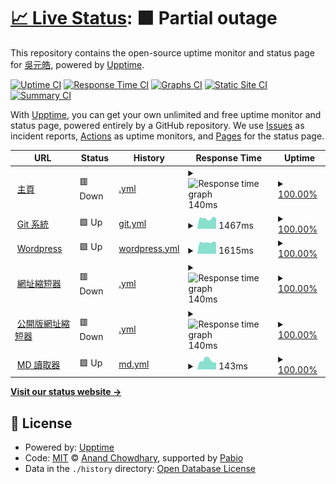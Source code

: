 # [📈 Live Status](https://status.yuanhau.com): <!--live status--> **🟧 Partial outage**

This repository contains the open-source uptime monitor and status page for [吳元皓](https://hwtw.cc), powered by [Upptime](https://github.com/upptime/upptime).

[![Uptime CI](https://github.com/hpware/upptime/workflows/Uptime%20CI/badge.svg)](https://github.com/hpware/upptime/actions?query=workflow%3A%22Uptime+CI%22)
[![Response Time CI](https://github.com/hpware/upptime/workflows/Response%20Time%20CI/badge.svg)](https://github.com/hpware/upptime/actions?query=workflow%3A%22Response+Time+CI%22)
[![Graphs CI](https://github.com/hpware/upptime/workflows/Graphs%20CI/badge.svg)](https://github.com/hpware/upptime/actions?query=workflow%3A%22Graphs+CI%22)
[![Static Site CI](https://github.com/hpware/upptime/workflows/Static%20Site%20CI/badge.svg)](https://github.com/hpware/upptime/actions?query=workflow%3A%22Static+Site+CI%22)
[![Summary CI](https://github.com/hpware/upptime/workflows/Summary%20CI/badge.svg)](https://github.com/hpware/upptime/actions?query=workflow%3A%22Summary+CI%22)

With [Upptime](https://upptime.js.org), you can get your own unlimited and free uptime monitor and status page, powered entirely by a GitHub repository. We use [Issues](https://github.com/hpware/upptime/issues) as incident reports, [Actions](https://github.com/hpware/upptime/actions) as uptime monitors, and [Pages](https://status.yuanhau.com) for the status page.

<!--start: status pages-->
<!-- This summary is generated by Upptime (https://github.com/upptime/upptime) -->
<!-- Do not edit this manually, your changes will be overwritten -->
<!-- prettier-ignore -->
| URL | Status | History | Response Time | Uptime |
| --- | ------ | ------- | ------------- | ------ |
| <img alt="" src="https://icons.duckduckgo.com/ip3/yuanhau.com.ico" height="13"> [主頁](https://yuanhau.com) | 🟥 Down | [.yml](https://github.com/hpware/upptime/commits/HEAD/history/.yml) | <details><summary><img alt="Response time graph" src="./graphs//response-time-week.png" height="20"> 140ms</summary><br><a href="https://status.yuanhau.com/history/"><img alt="Response time 436" src="https://img.shields.io/endpoint?url=https%3A%2F%2Fraw.githubusercontent.com%2Fhpware%2Fupptime%2FHEAD%2Fapi%2F%2Fresponse-time.json"></a><br><a href="https://status.yuanhau.com/history/"><img alt="24-hour response time 154" src="https://img.shields.io/endpoint?url=https%3A%2F%2Fraw.githubusercontent.com%2Fhpware%2Fupptime%2FHEAD%2Fapi%2F%2Fresponse-time-day.json"></a><br><a href="https://status.yuanhau.com/history/"><img alt="7-day response time 140" src="https://img.shields.io/endpoint?url=https%3A%2F%2Fraw.githubusercontent.com%2Fhpware%2Fupptime%2FHEAD%2Fapi%2F%2Fresponse-time-week.json"></a><br><a href="https://status.yuanhau.com/history/"><img alt="30-day response time 146" src="https://img.shields.io/endpoint?url=https%3A%2F%2Fraw.githubusercontent.com%2Fhpware%2Fupptime%2FHEAD%2Fapi%2F%2Fresponse-time-month.json"></a><br><a href="https://status.yuanhau.com/history/"><img alt="1-year response time 436" src="https://img.shields.io/endpoint?url=https%3A%2F%2Fraw.githubusercontent.com%2Fhpware%2Fupptime%2FHEAD%2Fapi%2F%2Fresponse-time-year.json"></a></details> | <details><summary><a href="https://status.yuanhau.com/history/">100.00%</a></summary><a href="https://status.yuanhau.com/history/"><img alt="All-time uptime 61.39%" src="https://img.shields.io/endpoint?url=https%3A%2F%2Fraw.githubusercontent.com%2Fhpware%2Fupptime%2FHEAD%2Fapi%2F%2Fuptime.json"></a><br><a href="https://status.yuanhau.com/history/"><img alt="24-hour uptime 100.00%" src="https://img.shields.io/endpoint?url=https%3A%2F%2Fraw.githubusercontent.com%2Fhpware%2Fupptime%2FHEAD%2Fapi%2F%2Fuptime-day.json"></a><br><a href="https://status.yuanhau.com/history/"><img alt="7-day uptime 100.00%" src="https://img.shields.io/endpoint?url=https%3A%2F%2Fraw.githubusercontent.com%2Fhpware%2Fupptime%2FHEAD%2Fapi%2F%2Fuptime-week.json"></a><br><a href="https://status.yuanhau.com/history/"><img alt="30-day uptime 48.95%" src="https://img.shields.io/endpoint?url=https%3A%2F%2Fraw.githubusercontent.com%2Fhpware%2Fupptime%2FHEAD%2Fapi%2F%2Fuptime-month.json"></a><br><a href="https://status.yuanhau.com/history/"><img alt="1-year uptime 61.39%" src="https://img.shields.io/endpoint?url=https%3A%2F%2Fraw.githubusercontent.com%2Fhpware%2Fupptime%2FHEAD%2Fapi%2F%2Fuptime-year.json"></a></details>
| <img alt="" src="https://icons.duckduckgo.com/ip3/git.yuanhau.com.ico" height="13"> [Git 系統](https://git.yuanhau.com) | 🟩 Up | [git.yml](https://github.com/hpware/upptime/commits/HEAD/history/git.yml) | <details><summary><img alt="Response time graph" src="./graphs/git/response-time-week.png" height="20"> 1467ms</summary><br><a href="https://status.yuanhau.com/history/git"><img alt="Response time 1192" src="https://img.shields.io/endpoint?url=https%3A%2F%2Fraw.githubusercontent.com%2Fhpware%2Fupptime%2FHEAD%2Fapi%2Fgit%2Fresponse-time.json"></a><br><a href="https://status.yuanhau.com/history/git"><img alt="24-hour response time 1494" src="https://img.shields.io/endpoint?url=https%3A%2F%2Fraw.githubusercontent.com%2Fhpware%2Fupptime%2FHEAD%2Fapi%2Fgit%2Fresponse-time-day.json"></a><br><a href="https://status.yuanhau.com/history/git"><img alt="7-day response time 1467" src="https://img.shields.io/endpoint?url=https%3A%2F%2Fraw.githubusercontent.com%2Fhpware%2Fupptime%2FHEAD%2Fapi%2Fgit%2Fresponse-time-week.json"></a><br><a href="https://status.yuanhau.com/history/git"><img alt="30-day response time 1490" src="https://img.shields.io/endpoint?url=https%3A%2F%2Fraw.githubusercontent.com%2Fhpware%2Fupptime%2FHEAD%2Fapi%2Fgit%2Fresponse-time-month.json"></a><br><a href="https://status.yuanhau.com/history/git"><img alt="1-year response time 1192" src="https://img.shields.io/endpoint?url=https%3A%2F%2Fraw.githubusercontent.com%2Fhpware%2Fupptime%2FHEAD%2Fapi%2Fgit%2Fresponse-time-year.json"></a></details> | <details><summary><a href="https://status.yuanhau.com/history/git">100.00%</a></summary><a href="https://status.yuanhau.com/history/git"><img alt="All-time uptime 61.39%" src="https://img.shields.io/endpoint?url=https%3A%2F%2Fraw.githubusercontent.com%2Fhpware%2Fupptime%2FHEAD%2Fapi%2Fgit%2Fuptime.json"></a><br><a href="https://status.yuanhau.com/history/git"><img alt="24-hour uptime 100.00%" src="https://img.shields.io/endpoint?url=https%3A%2F%2Fraw.githubusercontent.com%2Fhpware%2Fupptime%2FHEAD%2Fapi%2Fgit%2Fuptime-day.json"></a><br><a href="https://status.yuanhau.com/history/git"><img alt="7-day uptime 100.00%" src="https://img.shields.io/endpoint?url=https%3A%2F%2Fraw.githubusercontent.com%2Fhpware%2Fupptime%2FHEAD%2Fapi%2Fgit%2Fuptime-week.json"></a><br><a href="https://status.yuanhau.com/history/git"><img alt="30-day uptime 48.96%" src="https://img.shields.io/endpoint?url=https%3A%2F%2Fraw.githubusercontent.com%2Fhpware%2Fupptime%2FHEAD%2Fapi%2Fgit%2Fuptime-month.json"></a><br><a href="https://status.yuanhau.com/history/git"><img alt="1-year uptime 61.39%" src="https://img.shields.io/endpoint?url=https%3A%2F%2Fraw.githubusercontent.com%2Fhpware%2Fupptime%2FHEAD%2Fapi%2Fgit%2Fuptime-year.json"></a></details>
| <img alt="" src="https://icons.duckduckgo.com/ip3/wp.yuanhau.com.ico" height="13"> [Wordpress](https://wp.yuanhau.com) | 🟩 Up | [wordpress.yml](https://github.com/hpware/upptime/commits/HEAD/history/wordpress.yml) | <details><summary><img alt="Response time graph" src="./graphs/wordpress/response-time-week.png" height="20"> 1615ms</summary><br><a href="https://status.yuanhau.com/history/wordpress"><img alt="Response time 1678" src="https://img.shields.io/endpoint?url=https%3A%2F%2Fraw.githubusercontent.com%2Fhpware%2Fupptime%2FHEAD%2Fapi%2Fwordpress%2Fresponse-time.json"></a><br><a href="https://status.yuanhau.com/history/wordpress"><img alt="24-hour response time 1607" src="https://img.shields.io/endpoint?url=https%3A%2F%2Fraw.githubusercontent.com%2Fhpware%2Fupptime%2FHEAD%2Fapi%2Fwordpress%2Fresponse-time-day.json"></a><br><a href="https://status.yuanhau.com/history/wordpress"><img alt="7-day response time 1615" src="https://img.shields.io/endpoint?url=https%3A%2F%2Fraw.githubusercontent.com%2Fhpware%2Fupptime%2FHEAD%2Fapi%2Fwordpress%2Fresponse-time-week.json"></a><br><a href="https://status.yuanhau.com/history/wordpress"><img alt="30-day response time 1678" src="https://img.shields.io/endpoint?url=https%3A%2F%2Fraw.githubusercontent.com%2Fhpware%2Fupptime%2FHEAD%2Fapi%2Fwordpress%2Fresponse-time-month.json"></a><br><a href="https://status.yuanhau.com/history/wordpress"><img alt="1-year response time 1678" src="https://img.shields.io/endpoint?url=https%3A%2F%2Fraw.githubusercontent.com%2Fhpware%2Fupptime%2FHEAD%2Fapi%2Fwordpress%2Fresponse-time-year.json"></a></details> | <details><summary><a href="https://status.yuanhau.com/history/wordpress">100.00%</a></summary><a href="https://status.yuanhau.com/history/wordpress"><img alt="All-time uptime 100.00%" src="https://img.shields.io/endpoint?url=https%3A%2F%2Fraw.githubusercontent.com%2Fhpware%2Fupptime%2FHEAD%2Fapi%2Fwordpress%2Fuptime.json"></a><br><a href="https://status.yuanhau.com/history/wordpress"><img alt="24-hour uptime 100.00%" src="https://img.shields.io/endpoint?url=https%3A%2F%2Fraw.githubusercontent.com%2Fhpware%2Fupptime%2FHEAD%2Fapi%2Fwordpress%2Fuptime-day.json"></a><br><a href="https://status.yuanhau.com/history/wordpress"><img alt="7-day uptime 100.00%" src="https://img.shields.io/endpoint?url=https%3A%2F%2Fraw.githubusercontent.com%2Fhpware%2Fupptime%2FHEAD%2Fapi%2Fwordpress%2Fuptime-week.json"></a><br><a href="https://status.yuanhau.com/history/wordpress"><img alt="30-day uptime 100.00%" src="https://img.shields.io/endpoint?url=https%3A%2F%2Fraw.githubusercontent.com%2Fhpware%2Fupptime%2FHEAD%2Fapi%2Fwordpress%2Fuptime-month.json"></a><br><a href="https://status.yuanhau.com/history/wordpress"><img alt="1-year uptime 100.00%" src="https://img.shields.io/endpoint?url=https%3A%2F%2Fraw.githubusercontent.com%2Fhpware%2Fupptime%2FHEAD%2Fapi%2Fwordpress%2Fuptime-year.json"></a></details>
| <img alt="" src="https://icons.duckduckgo.com/ip3/yhw.tw.ico" height="13"> [網址縮短器](https://yhw.tw) | 🟥 Down | [.yml](https://github.com/hpware/upptime/commits/HEAD/history/.yml) | <details><summary><img alt="Response time graph" src="./graphs//response-time-week.png" height="20"> 140ms</summary><br><a href="https://status.yuanhau.com/history/"><img alt="Response time 436" src="https://img.shields.io/endpoint?url=https%3A%2F%2Fraw.githubusercontent.com%2Fhpware%2Fupptime%2FHEAD%2Fapi%2F%2Fresponse-time.json"></a><br><a href="https://status.yuanhau.com/history/"><img alt="24-hour response time 154" src="https://img.shields.io/endpoint?url=https%3A%2F%2Fraw.githubusercontent.com%2Fhpware%2Fupptime%2FHEAD%2Fapi%2F%2Fresponse-time-day.json"></a><br><a href="https://status.yuanhau.com/history/"><img alt="7-day response time 140" src="https://img.shields.io/endpoint?url=https%3A%2F%2Fraw.githubusercontent.com%2Fhpware%2Fupptime%2FHEAD%2Fapi%2F%2Fresponse-time-week.json"></a><br><a href="https://status.yuanhau.com/history/"><img alt="30-day response time 146" src="https://img.shields.io/endpoint?url=https%3A%2F%2Fraw.githubusercontent.com%2Fhpware%2Fupptime%2FHEAD%2Fapi%2F%2Fresponse-time-month.json"></a><br><a href="https://status.yuanhau.com/history/"><img alt="1-year response time 436" src="https://img.shields.io/endpoint?url=https%3A%2F%2Fraw.githubusercontent.com%2Fhpware%2Fupptime%2FHEAD%2Fapi%2F%2Fresponse-time-year.json"></a></details> | <details><summary><a href="https://status.yuanhau.com/history/">100.00%</a></summary><a href="https://status.yuanhau.com/history/"><img alt="All-time uptime 61.39%" src="https://img.shields.io/endpoint?url=https%3A%2F%2Fraw.githubusercontent.com%2Fhpware%2Fupptime%2FHEAD%2Fapi%2F%2Fuptime.json"></a><br><a href="https://status.yuanhau.com/history/"><img alt="24-hour uptime 100.00%" src="https://img.shields.io/endpoint?url=https%3A%2F%2Fraw.githubusercontent.com%2Fhpware%2Fupptime%2FHEAD%2Fapi%2F%2Fuptime-day.json"></a><br><a href="https://status.yuanhau.com/history/"><img alt="7-day uptime 100.00%" src="https://img.shields.io/endpoint?url=https%3A%2F%2Fraw.githubusercontent.com%2Fhpware%2Fupptime%2FHEAD%2Fapi%2F%2Fuptime-week.json"></a><br><a href="https://status.yuanhau.com/history/"><img alt="30-day uptime 48.96%" src="https://img.shields.io/endpoint?url=https%3A%2F%2Fraw.githubusercontent.com%2Fhpware%2Fupptime%2FHEAD%2Fapi%2F%2Fuptime-month.json"></a><br><a href="https://status.yuanhau.com/history/"><img alt="1-year uptime 61.39%" src="https://img.shields.io/endpoint?url=https%3A%2F%2Fraw.githubusercontent.com%2Fhpware%2Fupptime%2FHEAD%2Fapi%2F%2Fuptime-year.json"></a></details>
| <img alt="" src="https://icons.duckduckgo.com/ip3/pl.yhw.tw.ico" height="13"> [公開版網址縮短器](https://pl.yhw.tw) | 🟥 Down | [.yml](https://github.com/hpware/upptime/commits/HEAD/history/.yml) | <details><summary><img alt="Response time graph" src="./graphs//response-time-week.png" height="20"> 140ms</summary><br><a href="https://status.yuanhau.com/history/"><img alt="Response time 436" src="https://img.shields.io/endpoint?url=https%3A%2F%2Fraw.githubusercontent.com%2Fhpware%2Fupptime%2FHEAD%2Fapi%2F%2Fresponse-time.json"></a><br><a href="https://status.yuanhau.com/history/"><img alt="24-hour response time 154" src="https://img.shields.io/endpoint?url=https%3A%2F%2Fraw.githubusercontent.com%2Fhpware%2Fupptime%2FHEAD%2Fapi%2F%2Fresponse-time-day.json"></a><br><a href="https://status.yuanhau.com/history/"><img alt="7-day response time 140" src="https://img.shields.io/endpoint?url=https%3A%2F%2Fraw.githubusercontent.com%2Fhpware%2Fupptime%2FHEAD%2Fapi%2F%2Fresponse-time-week.json"></a><br><a href="https://status.yuanhau.com/history/"><img alt="30-day response time 146" src="https://img.shields.io/endpoint?url=https%3A%2F%2Fraw.githubusercontent.com%2Fhpware%2Fupptime%2FHEAD%2Fapi%2F%2Fresponse-time-month.json"></a><br><a href="https://status.yuanhau.com/history/"><img alt="1-year response time 436" src="https://img.shields.io/endpoint?url=https%3A%2F%2Fraw.githubusercontent.com%2Fhpware%2Fupptime%2FHEAD%2Fapi%2F%2Fresponse-time-year.json"></a></details> | <details><summary><a href="https://status.yuanhau.com/history/">100.00%</a></summary><a href="https://status.yuanhau.com/history/"><img alt="All-time uptime 61.39%" src="https://img.shields.io/endpoint?url=https%3A%2F%2Fraw.githubusercontent.com%2Fhpware%2Fupptime%2FHEAD%2Fapi%2F%2Fuptime.json"></a><br><a href="https://status.yuanhau.com/history/"><img alt="24-hour uptime 100.00%" src="https://img.shields.io/endpoint?url=https%3A%2F%2Fraw.githubusercontent.com%2Fhpware%2Fupptime%2FHEAD%2Fapi%2F%2Fuptime-day.json"></a><br><a href="https://status.yuanhau.com/history/"><img alt="7-day uptime 100.00%" src="https://img.shields.io/endpoint?url=https%3A%2F%2Fraw.githubusercontent.com%2Fhpware%2Fupptime%2FHEAD%2Fapi%2F%2Fuptime-week.json"></a><br><a href="https://status.yuanhau.com/history/"><img alt="30-day uptime 48.96%" src="https://img.shields.io/endpoint?url=https%3A%2F%2Fraw.githubusercontent.com%2Fhpware%2Fupptime%2FHEAD%2Fapi%2F%2Fuptime-month.json"></a><br><a href="https://status.yuanhau.com/history/"><img alt="1-year uptime 61.39%" src="https://img.shields.io/endpoint?url=https%3A%2F%2Fraw.githubusercontent.com%2Fhpware%2Fupptime%2FHEAD%2Fapi%2F%2Fuptime-year.json"></a></details>
| <img alt="" src="https://icons.duckduckgo.com/ip3/md.yhw.tw.ico" height="13"> [MD 讀取器](https://md.yhw.tw) | 🟩 Up | [md.yml](https://github.com/hpware/upptime/commits/HEAD/history/md.yml) | <details><summary><img alt="Response time graph" src="./graphs/md/response-time-week.png" height="20"> 143ms</summary><br><a href="https://status.yuanhau.com/history/md"><img alt="Response time 168" src="https://img.shields.io/endpoint?url=https%3A%2F%2Fraw.githubusercontent.com%2Fhpware%2Fupptime%2FHEAD%2Fapi%2Fmd%2Fresponse-time.json"></a><br><a href="https://status.yuanhau.com/history/md"><img alt="24-hour response time 109" src="https://img.shields.io/endpoint?url=https%3A%2F%2Fraw.githubusercontent.com%2Fhpware%2Fupptime%2FHEAD%2Fapi%2Fmd%2Fresponse-time-day.json"></a><br><a href="https://status.yuanhau.com/history/md"><img alt="7-day response time 143" src="https://img.shields.io/endpoint?url=https%3A%2F%2Fraw.githubusercontent.com%2Fhpware%2Fupptime%2FHEAD%2Fapi%2Fmd%2Fresponse-time-week.json"></a><br><a href="https://status.yuanhau.com/history/md"><img alt="30-day response time 168" src="https://img.shields.io/endpoint?url=https%3A%2F%2Fraw.githubusercontent.com%2Fhpware%2Fupptime%2FHEAD%2Fapi%2Fmd%2Fresponse-time-month.json"></a><br><a href="https://status.yuanhau.com/history/md"><img alt="1-year response time 168" src="https://img.shields.io/endpoint?url=https%3A%2F%2Fraw.githubusercontent.com%2Fhpware%2Fupptime%2FHEAD%2Fapi%2Fmd%2Fresponse-time-year.json"></a></details> | <details><summary><a href="https://status.yuanhau.com/history/md">100.00%</a></summary><a href="https://status.yuanhau.com/history/md"><img alt="All-time uptime 100.00%" src="https://img.shields.io/endpoint?url=https%3A%2F%2Fraw.githubusercontent.com%2Fhpware%2Fupptime%2FHEAD%2Fapi%2Fmd%2Fuptime.json"></a><br><a href="https://status.yuanhau.com/history/md"><img alt="24-hour uptime 100.00%" src="https://img.shields.io/endpoint?url=https%3A%2F%2Fraw.githubusercontent.com%2Fhpware%2Fupptime%2FHEAD%2Fapi%2Fmd%2Fuptime-day.json"></a><br><a href="https://status.yuanhau.com/history/md"><img alt="7-day uptime 100.00%" src="https://img.shields.io/endpoint?url=https%3A%2F%2Fraw.githubusercontent.com%2Fhpware%2Fupptime%2FHEAD%2Fapi%2Fmd%2Fuptime-week.json"></a><br><a href="https://status.yuanhau.com/history/md"><img alt="30-day uptime 100.00%" src="https://img.shields.io/endpoint?url=https%3A%2F%2Fraw.githubusercontent.com%2Fhpware%2Fupptime%2FHEAD%2Fapi%2Fmd%2Fuptime-month.json"></a><br><a href="https://status.yuanhau.com/history/md"><img alt="1-year uptime 100.00%" src="https://img.shields.io/endpoint?url=https%3A%2F%2Fraw.githubusercontent.com%2Fhpware%2Fupptime%2FHEAD%2Fapi%2Fmd%2Fuptime-year.json"></a></details>

<!--end: status pages-->

[**Visit our status website →**](https://status.yuanhau.com)

## 📄 License

- Powered by: [Upptime](https://github.com/upptime/upptime)
- Code: [MIT](./LICENSE) © [Anand Chowdhary](https://anandchowdhary.com), supported by [Pabio](https://pabio.com)
- Data in the `./history` directory: [Open Database License](https://opendatacommons.org/licenses/odbl/1-0/)
